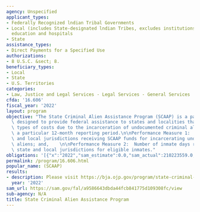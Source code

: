 ```yaml
---
agency: Unspecified
applicant_types:
- Federally Recognized lndian Tribal Governments
- Local (includes State-designated lndian Tribes, excludes institutions of higher
  education and hospitals
- State
assistance_types:
- Direct Payments for a Specified Use
authorizations:
- 8 U.S.C. &sect; 8.
beneficiary_types:
- Local
- State
- U.S. Territories
categories:
- Law, Justice and Legal Services - Legal Services - General Services
cfda: '16.606'
fiscal_year: '2022'
layout: program
objective: "The State Criminal Alien Assistance Program (SCAAP) is a payment program\
  \ designed to provide federal assistance to states and localities that incur certain\
  \ types of costs due to the incarceration of undocumented criminal aliens during\
  \ a particular 12-month reporting period.\n\nPerformance Measure 1:  Number of state\
  \ and local jurisdictions receiving SCAAP funds for incarcerating undocumented criminal\
  \ aliens; and,    \n\nPerformance Measure 2:  Number of inmate days reimbursed to\
  \ state and local jurisdictions for eligible inmates."
obligations: '[{"x":"2022","sam_estimate":0.0,"sam_actual":210223559.0,"usa_spending_actual":210238674.0},{"x":"2023","sam_estimate":234000000.0,"sam_actual":0.0,"usa_spending_actual":221128065.0},{"x":"2024","sam_estimate":0.0,"sam_actual":0.0,"usa_spending_actual":0.0}]'
permalink: /program/16.606.html
popular_name: (SCAAP)
results:
- description: Please visit https://bja.ojp.gov/program/state-criminal-alien-assistance-program-scaap/archives
  year: '2022'
sam_url: https://sam.gov/fal/a9586643dbda44fcb841775d109308fc/view
sub-agency: N/A
title: State Criminal Alien Assistance Program
---
```

